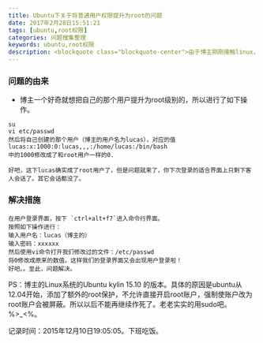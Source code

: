 ```yaml
---
title: Ubuntu下关于将普通用户权限提升为root的问题
date: 2017年2月28日15:51:21
tags: [ubuntu,root权限]
categories: 问题搜集整理
keywords: ubuntu,root权限
description: <blockquote class="blockquote-center">由于博主刚刚接触linux，所以喜欢吓琢磨。现在记录一下在将普通用户提升为root用户时出现的问题 </blockquote>
---
```


<!-- more -->

### 问题的由来
* 博主一个好奇就想把自己的那个用户提升为root级别的，所以进行了如下操作。
```
su
vi etc/passwd
然后将自己创建的那个用户（博主的用户名为lucas），对应的值
lucas:x:1000:0:lucas,,,:/home/lucas:/bin/bash
中的1000修改成了和root用户一样的0.

好吧，这下lucas确实成了root用户了，但是问题就来了，你下次登录的适合界面上只剩下客人会话了。其它会话都没了。
```

### 解决措施

```
在用户登录界面，按下 `ctrl+alt+f7`进入命令行界面。
按照如下操作进行：
输入用户名：lucas（博主的）
输入密码：xxxxxx
然后使用vi命令打开我们修改过的文件：/etc/passwd
将0修改成原来的数值。这样我们的登录界面又会出现用户登录啦！
好吧。。至此，问题解决。 
```

PS：博主的Linux系统的Ubuntu kylin 15.10 的版本。具体的原因是ubuntu从12.04开始，添加了额外的root保护，不允许直接开启root账户，强制使账户改为root账户会被屏蔽。所以以后不能再继续作死了。老老实实的用sudo吧。%>_<%。

记录时间：2015年12月10日19:05:05。下班吃饭。